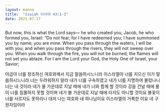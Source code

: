 ```yaml
---
layout: manna
title:  "Isaiah 이사야 43:1-3"
date: 2021-07-17
---
```

But now, this is what the Lord says—
    he who created you, Jacob,
    he who formed you, Israel:
“Do not fear, for I have redeemed you;
    I have summoned you by name; you are mine.
When you pass through the waters,
    I will be with you;
and when you pass through the rivers,
    they will not sweep over you.
When you walk through the fire,
    you will not be burned;
    the flames will not set you ablaze.
For I am the Lord your God,
    the Holy One of Israel, your Savior;

야곱아 너를 창조하신 여호와께서 지금 말씀하시느니라 이스라엘아 너를 지으신 이가 말씀하시느니라 너는 두려워하지 말라 내가 너를 구속하였고 내가 너를 지명하여 불렀나니 너는 내 것이라
네가 물 가운데로 지날 때에 내가 너와 함께 할 것이라 강을 건널 때에 물이 너를 침몰하지 못할 것이며 네가 불 가운데로 지날 때에 타지도 아니할 것이요 불꽃이 너를 사르지도 못하리니
대저 나는 여호와 네 하나님이요 이스라엘의 거룩한 이요 네 구원자임이라
